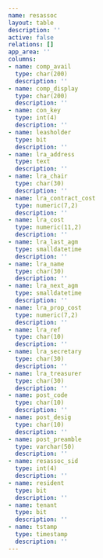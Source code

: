 ```yaml
---
name: resassoc
layout: table
description: ''
active: false
relations: []
app_area: ''
columns:
- name: comp_avail
  type: char(200)
  description: ''
- name: comp_display
  type: char(200)
  description: ''
- name: con_key
  type: int(4)
  description: ''
- name: leasholder
  type: bit
  description: ''
- name: lra_address
  type: text
  description: ''
- name: lra_chair
  type: char(30)
  description: ''
- name: lra_contract_cost
  type: numeric(7,2)
  description: ''
- name: lra_cost
  type: numeric(11,2)
  description: ''
- name: lra_last_agm
  type: smalldatetime
  description: ''
- name: lra_name
  type: char(30)
  description: ''
- name: lra_next_agm
  type: smalldatetime
  description: ''
- name: lra_prop_cost
  type: numeric(7,2)
  description: ''
- name: lra_ref
  type: char(10)
  description: ''
- name: lra_secretary
  type: char(30)
  description: ''
- name: lra_treasurer
  type: char(30)
  description: ''
- name: post_code
  type: char(10)
  description: ''
- name: post_desig
  type: char(10)
  description: ''
- name: post_preamble
  type: varchar(50)
  description: ''
- name: resassoc_sid
  type: int(4)
  description: ''
- name: resident
  type: bit
  description: ''
- name: tenant
  type: bit
  description: ''
- name: tstamp
  type: timestamp
  description: ''
---
```


